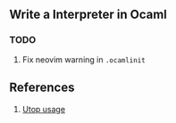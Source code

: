 ## Write a Interpreter in Ocaml

### TODO

1. Fix neovim warning in `.ocamlinit`

## References

1. [Utop usage](https://ocamlverse.net/content/toplevel.html)